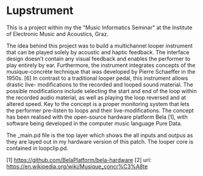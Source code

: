 # Lupstrument
This is a project within my the "Music Informatics Seminar" at the Institute of Electronic Music and Acoustics, Graz. 

The idea behind this project was to build a multichannel looper instrument
that can be played solely by acoustic and haptic feedback. The interface
design doesn’t contain any visual feedback and enables the performer to
play entirely by ear.
Furthermore, the instrument integrates concepts of the musique-concrète
technique that was developed by Pierre Schaeffer in the 1950s. [6] In
contrast to a traditional looper pedal, this instrument allows drastic live-
modifications to the recorded and looped sound material. The possible
modifications include selecting the start and end of the loop within the
recorded audio material, as well as playing the loop reversed and at altered
speed.
Key to the concept is a proper monitoring system that lets the performer
pre-listen to loops and their live-modifications.
The concept has been realised with the open-source hardware platform Bela
[1], with software being developed in the computer music language Pure
Data. 

The _main.pd file is the top layer which shows the all inputs and outpus as they are layed out in my hardware version of this patch. The looper core is contained in loopclip.pd.

[1] https://github.com/BelaPlatform/bela-hardware
[2] url: https://en.wikipedia.org/wiki/Musique_concr%C3%A8te
